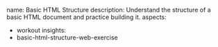 name: Basic HTML Structure
description: Understand the structure of a basic HTML document and practice building it.
aspects:
  - workout
insights:
  - basic-html-structure-web-exercise
